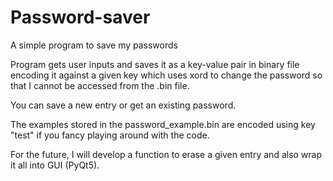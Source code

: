 # Password-saver
A simple program to save my passwords

Program gets user inputs and saves it as a key-value pair in binary file encoding it against a given key 
which uses xord to change the password so that I cannot be accessed from the .bin file.

You can save a new entry or get an existing password.

The examples stored in the password_example.bin are encoded using key "test" if you fancy playing around with the code.

For the future, I will develop a function to erase a given entry and also wrap it all into GUI (PyQt5).
